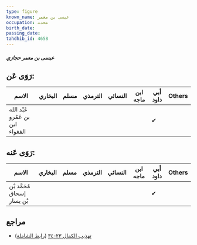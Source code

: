 ```yaml
---
type: figure
known_name: عيسى بن معمر
occupation: محدث
birth_date:
passing_date:
tahdhib_id: 4658
---
```

##### عيسى بن معمر حجازي

## رَوَى عَن:
| الاسم                            | البخاري | مسلم | الترمذي | النسائي | ابن ماجه | أبي داود | Others |
| -------------------------------- | ------- | ---- | ------- | ------- | -------- | -------- | ------ |
| عَبْد الله بن عَمْرو ابن الفغواء |         |      |         |         |          | ✔        |        |
## رَوَى عَنه:
| الاسم                       | البخاري | مسلم | الترمذي | النسائي | ابن ماجه | أبي داود | Others |
| --------------------------- | ------- | ---- | ------- | ------- | -------- | -------- | ------ |
| مُحَمَّد بْن إسحاق بْن يسار |         |      |         |         |          | ✔        |        |
## مراجع
- [تهذيب الكمال ٢٣-٣٤](obsidian://open?vault=Tahdhib-al-Kamal&file=Figures/٤٦٥٨-عيسى%20بن%20معمر%20حجازي) ([رابط الشاملة](https://shamela.ws/book/3722/11921))